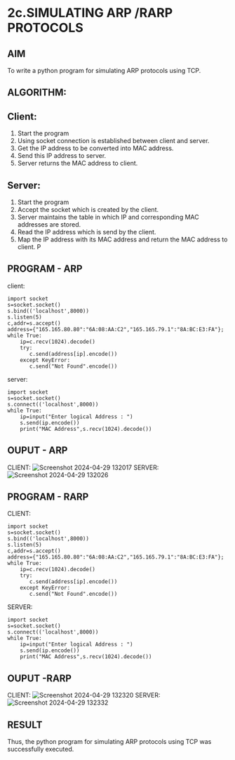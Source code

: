 # 2c.SIMULATING ARP /RARP PROTOCOLS
## AIM
To write a python program for simulating ARP protocols using TCP.
## ALGORITHM:
## Client:
1. Start the program
2. Using socket connection is established between client and server.
3. Get the IP address to be converted into MAC address.
4. Send this IP address to server.
5. Server returns the MAC address to client.
## Server:
1. Start the program
2. Accept the socket which is created by the client.
3. Server maintains the table in which IP and corresponding MAC addresses are
stored.
4. Read the IP address which is send by the client.
5. Map the IP address with its MAC address and return the MAC address to client.
P
## PROGRAM - ARP
client:
```
import socket
s=socket.socket()
s.bind(('localhost',8000))
s.listen(5)
c,addr=s.accept()
address={"165.165.80.80":"6A:08:AA:C2","165.165.79.1":"8A:BC:E3:FA"};
while True:
    ip=c.recv(1024).decode()
    try:
       c.send(address[ip].encode())
    except KeyError:
       c.send("Not Found".encode())
```
server:
```
import socket
s=socket.socket()
s.connect(('localhost',8000))
while True:
    ip=input("Enter logical Address : ")
    s.send(ip.encode())
    print("MAC Address",s.recv(1024).decode())
```
## OUPUT - ARP
CLIENT:
![Screenshot 2024-04-29 132017](https://github.com/Sachin-0305/2c.ARP_RARP_PROTOCOLS/assets/149985717/8fcb787d-261d-4cc8-9fd3-cb51868609e8)
SERVER:
![Screenshot 2024-04-29 132026](https://github.com/Sachin-0305/2c.ARP_RARP_PROTOCOLS/assets/149985717/dbb8c3b3-94dc-46eb-9dde-4f3a4f0dfa12)

## PROGRAM - RARP

CLIENT:
```
import socket
s=socket.socket()
s.bind(('localhost',8000))
s.listen(5)
c,addr=s.accept()
address={"165.165.80.80":"6A:08:AA:C2","165.165.79.1":"8A:BC:E3:FA"};
while True:
    ip=c.recv(1024).decode()
    try:
       c.send(address[ip].encode())
    except KeyError:
       c.send("Not Found".encode())
```
SERVER:
```
import socket
s=socket.socket()
s.connect(('localhost',8000))
while True:
    ip=input("Enter logical Address : ")
    s.send(ip.encode())
    print("MAC Address",s.recv(1024).decode())

```
## OUPUT -RARP
CLIENT:
![Screenshot 2024-04-29 132320](https://github.com/Sachin-0305/2c.ARP_RARP_PROTOCOLS/assets/149985717/2e6eb7db-6a75-468d-a58c-ab9fe473a00c)
SERVER:
![Screenshot 2024-04-29 132332](https://github.com/Sachin-0305/2c.ARP_RARP_PROTOCOLS/assets/149985717/5cd4dc4d-49b5-4838-8024-5c65541cd3bd)

## RESULT
Thus, the python program for simulating ARP protocols using TCP was successfully 
executed.
